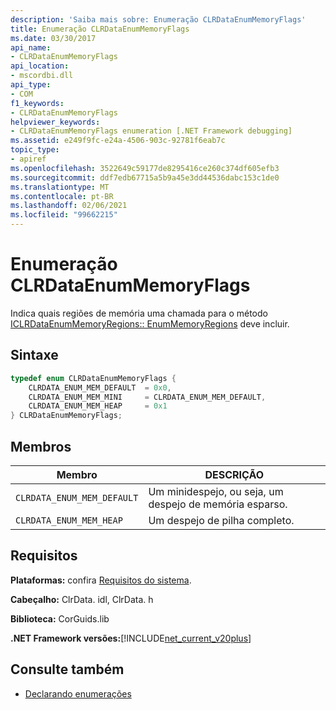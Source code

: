 ```yaml
---
description: 'Saiba mais sobre: Enumeração CLRDataEnumMemoryFlags'
title: Enumeração CLRDataEnumMemoryFlags
ms.date: 03/30/2017
api_name:
- CLRDataEnumMemoryFlags
api_location:
- mscordbi.dll
api_type:
- COM
f1_keywords:
- CLRDataEnumMemoryFlags
helpviewer_keywords:
- CLRDataEnumMemoryFlags enumeration [.NET Framework debugging]
ms.assetid: e249f9fc-e24a-4506-903c-92781f6eab7c
topic_type:
- apiref
ms.openlocfilehash: 3522649c59177de8295416ce260c374df605efb3
ms.sourcegitcommit: ddf7edb67715a5b9a45e3dd44536dabc153c1de0
ms.translationtype: MT
ms.contentlocale: pt-BR
ms.lasthandoff: 02/06/2021
ms.locfileid: "99662215"
---
```

# <a name="clrdataenummemoryflags-enumeration"></a>Enumeração CLRDataEnumMemoryFlags

Indica quais regiões de memória uma chamada para o método [ICLRDataEnumMemoryRegions:: EnumMemoryRegions](iclrdataenummemoryregions-enummemoryregions-method.md) deve incluir.  
  
## <a name="syntax"></a>Sintaxe  
  
```cpp  
typedef enum CLRDataEnumMemoryFlags {  
    CLRDATA_ENUM_MEM_DEFAULT  = 0x0,  
    CLRDATA_ENUM_MEM_MINI     = CLRDATA_ENUM_MEM_DEFAULT,  
    CLRDATA_ENUM_MEM_HEAP     = 0x1  
} CLRDataEnumMemoryFlags;  
```  
  
## <a name="members"></a>Membros  
  
|Membro|DESCRIÇÃO|  
|------------|-----------------|  
|`CLRDATA_ENUM_MEM_DEFAULT`|Um minidespejo, ou seja, um despejo de memória esparso.|  
|`CLRDATA_ENUM_MEM_HEAP`|Um despejo de pilha completo.|  
  
## <a name="requirements"></a>Requisitos  

 **Plataformas:** confira [Requisitos do sistema](../../get-started/system-requirements.md).  
  
 **Cabeçalho:** ClrData. idl, ClrData. h  
  
 **Biblioteca:** CorGuids.lib  
  
 **.NET Framework versões:**[!INCLUDE[net_current_v20plus](../../../../includes/net-current-v20plus-md.md)]  
  
## <a name="see-also"></a>Consulte também

- [Declarando enumerações](debugging-enumerations.md)
